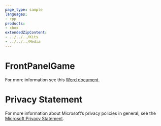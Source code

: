 ```yaml
---
page_type: sample
languages:
- cpp
products:
- xbox
extendedZipContent:
- ../../../Kits
- ../../../Media
---
```

# FrontPanelGame
For more information see this [Word document](readme.docx).
# Privacy Statement
For more information about Microsoft’s privacy policies in general, see the [Microsoft Privacy Statement](https://privacy.microsoft.com/en-us/privacystatement/).
